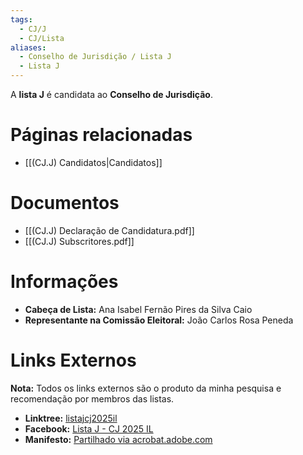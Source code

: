 ```yaml
---
tags:
  - CJ/J
  - CJ/Lista
aliases:
  - Conselho de Jurisdição / Lista J
  - Lista J
---
```

A **lista J** é candidata ao **Conselho de Jurisdição**.

# Páginas relacionadas

- [[(CJ.J) Candidatos|Candidatos]]

# Documentos

- [[(CJ.J) Declaração de Candidatura.pdf]]
- [[(CJ.J) Subscritores.pdf]]

# Informações

- **Cabeça de Lista:** Ana Isabel Fernão Pires da Silva Caio
- **Representante na Comissão Eleitoral:** João Carlos Rosa Peneda

# Links Externos

**Nota:** Todos os links externos são o produto da minha pesquisa e recomendação por membros das listas.

- **Linktree:** [listajcj2025il](https://linktr.ee/listajcj2025il)
- **Facebook:** [Lista J - CJ 2025 IL](https://www.facebook.com/profile.php?id=61570586646842&locale=pt_PT)
- **Manifesto:** [Partilhado via acrobat.adobe.com](https://acrobat.adobe.com/id/urn:aaid:sc:EU:81cd0758-dd71-4727-9b28-4a79ade1632c)
